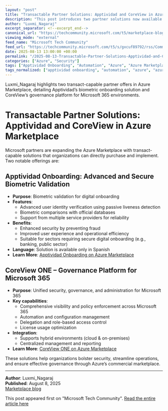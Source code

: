 ```yaml
---
layout: "post"
title: "Transactable Partner Solutions: Apptividad and CoreView in Azure Marketplace"
description: "This post introduces two partner solutions now available as transact-capable offers in Azure Marketplace: Apptividad Onboarding, a biometric validation platform for secure user onboarding, and CoreView ONE, a governance platform for Microsoft 365 administration and security. Learn about their security, automation, and integration features."
author: "Luxmi_Nagaraj"
excerpt_separator: <!--excerpt_end-->
canonical_url: "https://techcommunity.microsoft.com/t5/marketplace-blog/apptividad-and-coreview-offer-transactable-partner-solutions-in/ba-p/4431278"
viewing_mode: "external"
feed_name: "Microsoft Tech Community"
feed_url: "https://techcommunity.microsoft.com/t5/s/gxcuf89792/rss/Community"
date: 2025-08-13 13:00:00 +00:00
permalink: "/2025-08-13-Transactable-Partner-Solutions-Apptividad-and-CoreView-in-Azure-Marketplace.html"
categories: ["Azure", "Security"]
tags: ["Apptividad Onboarding", "Automation", "Azure", "Azure Marketplace", "Biometric Validation", "Cloud Administration", "Community", "CoreView ONE", "Hybrid Environments", "Identity Verification", "License Management", "Microsoft 365 Governance", "Passive Liveness Detection", "Policy Enforcement", "Security"]
tags_normalized: ["apptividad onboarding", "automation", "azure", "azure marketplace", "biometric validation", "cloud administration", "community", "coreview one", "hybrid environments", "identity verification", "license management", "microsoft 365 governance", "passive liveness detection", "policy enforcement", "security"]
---
```


Luxmi_Nagaraj highlights two transact-capable partner offers in Azure Marketplace, detailing Apptividad’s biometric onboarding solution and CoreView’s governance platform for Microsoft 365 environments.<!--excerpt_end-->

# Transactable Partner Solutions: Apptividad and CoreView in Azure Marketplace

Microsoft partners are expanding the Azure Marketplace with transact-capable solutions that organizations can directly purchase and implement. Two notable offerings are:

## Apptividad Onboarding: Advanced and Secure Biometric Validation

- **Purpose**: Biometric validation for digital onboarding
- **Features**:
  - Advanced user identity verification using passive liveness detection
  - Biometric comparisons with official databases
  - Support from multiple service providers for reliability
- **Benefits**:
  - Enhanced security by preventing fraud
  - Improved user experience and operational efficiency
  - Suitable for sectors requiring secure digital onboarding (e.g., banking, public sector)
- **Language**: Solution is available only in Spanish
- **Learn More**: [Apptividad Onboarding on Azure Marketplace](https://azuremarketplace.microsoft.com/en-us/marketplace/apps/gyoutsourcingparalatamsociedadanonima1693102395423.obobas?ocid=GTMRewards_Blog_obobas_61627)

## CoreView ONE – Governance Platform for Microsoft 365

- **Purpose**: Unified security, governance, and administration for Microsoft 365
- **Key capabilities**:
  - Comprehensive visibility and policy enforcement across Microsoft 365
  - Automation and configuration management
  - Delegation and role-based access control
  - License usage optimization
- **Integration**:
  - Supports hybrid environments (cloud & on-premises)
  - Centralized management and reporting
- **Learn More**: [CoreView ONE on Azure Marketplace](https://azuremarketplace.microsoft.com/en-us/marketplace/apps/coreview.coreviewone_saas?ocid=GTMRewards_Blog_coreviewone_saas_58417)

These solutions help organizations bolster security, streamline operations, and ensure effective governance through Azure’s commercial marketplace.

---
**Author**: Luxmi_Nagaraj  
**Published**: August 8, 2025  
[Marketplace blog](https://techcommunity.microsoft.com/category/mcpp/blog/marketplace-blog)

This post appeared first on "Microsoft Tech Community". [Read the entire article here](https://techcommunity.microsoft.com/t5/marketplace-blog/apptividad-and-coreview-offer-transactable-partner-solutions-in/ba-p/4431278)
